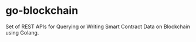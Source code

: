 # go-blockchain
Set of REST APIs for Querying or Writing Smart Contract Data on Blockchain using Golang.
